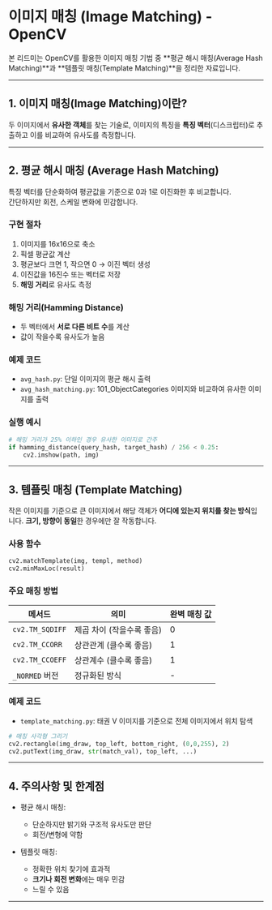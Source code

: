 # 이미지 매칭 (Image Matching) - OpenCV

본 리드미는 OpenCV를 활용한 이미지 매칭 기법 중 **평균 해시 매칭(Average Hash Matching)**과 **템플릿 매칭(Template Matching)**을 정리한 자료입니다.  


---

## 1. 이미지 매칭(Image Matching)이란?

두 이미지에서 **유사한 객체**를 찾는 기술로, 이미지의 특징을 **특징 벡터**(디스크립터)로 추출하고 이를 비교하여 유사도를 측정합니다.

---

## 2. 평균 해시 매칭 (Average Hash Matching)

특징 벡터를 단순화하여 평균값을 기준으로 0과 1로 이진화한 후 비교합니다.  
간단하지만 회전, 스케일 변화에 민감합니다.

### 구현 절차
1. 이미지를 16x16으로 축소
2. 픽셀 평균값 계산
3. 평균보다 크면 1, 작으면 0 → 이진 벡터 생성
4. 이진값을 16진수 또는 벡터로 저장
5. **해밍 거리**로 유사도 측정

### 해밍 거리(Hamming Distance)
- 두 벡터에서 **서로 다른 비트 수**를 계산
- 값이 작을수록 유사도가 높음

### 예제 코드
- `avg_hash.py`: 단일 이미지의 평균 해시 출력
- `avg_hash_matching.py`: 101_ObjectCategories 이미지와 비교하여 유사한 이미지를 출력

### 실행 예시
```python
# 해밍 거리가 25% 이하인 경우 유사한 이미지로 간주
if hamming_distance(query_hash, target_hash) / 256 < 0.25:
    cv2.imshow(path, img)
````

---

## 3. 템플릿 매칭 (Template Matching)

작은 이미지를 기준으로 큰 이미지에서 해당 객체가 **어디에 있는지 위치를 찾는 방식**입니다.
**크기, 방향이 동일**한 경우에만 잘 작동합니다.

### 사용 함수

```python
cv2.matchTemplate(img, templ, method)
cv2.minMaxLoc(result)
```

### 주요 매칭 방법

| 메서드             | 의미              | 완벽 매칭 값 |
| --------------- | --------------- | ------- |
| `cv2.TM_SQDIFF` | 제곱 차이 (작을수록 좋음) | 0       |
| `cv2.TM_CCORR`  | 상관관계 (클수록 좋음)   | 1       |
| `cv2.TM_CCOEFF` | 상관계수 (클수록 좋음)   | 1       |
| `_NORMED` 버전    | 정규화된 방식         | -       |

### 예제 코드

* `template_matching.py`: 태권 V 이미지를 기준으로 전체 이미지에서 위치 탐색

```python
# 매칭 사각형 그리기
cv2.rectangle(img_draw, top_left, bottom_right, (0,0,255), 2)
cv2.putText(img_draw, str(match_val), top_left, ...)
```

---

## 4. 주의사항 및 한계점

* 평균 해시 매칭:

  * 단순하지만 밝기와 구조적 유사도만 판단
  * 회전/변형에 약함
* 템플릿 매칭:

  * 정확한 위치 찾기에 효과적
  * **크기나 회전 변화**에는 매우 민감
  * 느릴 수 있음

---

